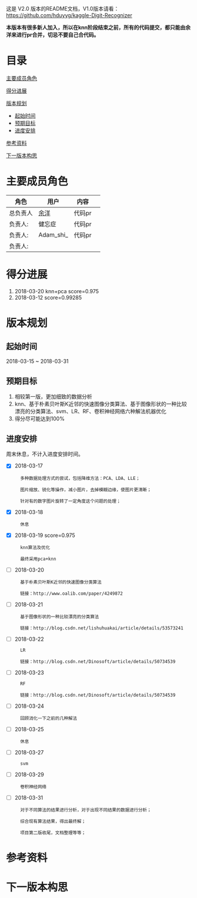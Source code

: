 这是 V2.0 版本的README文档，V1.0版本请看：https://github.com/hduyyg/kaggle-Digit-Recognizer

**本版本有很多新人加入，所以在knn阶段结束之前，所有的代码提交，都只能由余洋来进行pr合并，切忌不要自己合代码。**

# 目录

[主要成员角色](#主要成员角色)

[得分进展](#得分进展)

[版本规划](#版本规划)

*   [起始时间](#起始时间)
*   [预期目标](#预期目标)
*   [进度安排](#进度安排)

[参考资料](#参考资料)

[下一版本构思](#下一版本构思)

# 主要成员角色

| 角色     | 用户                              | 内容   |      |
| -------- | --------------------------------- | ------ | ---- |
| 总负责人 | [余洋](https://github.com/hduyyg) | 代码pr |      |
| 负责人:  | 健忘症                            | 代码pr |      |
| 负责人:  | Adam_shi_                         | 代码pr |      |
| 负责人:  |                                   |        |      |

# 得分进展

1.  2018-03-20 knn+pca score=0.975
2.  2018-03-12 score=0.99285

# 版本规划

## 起始时间

2018-03-15 ~ 2018-03-31

## 预期目标

1.  相较第一版，更加细致的数据分析
2.  knn、基于朴素贝叶斯K近邻的快速图像分类算法、基于图像形状的一种比较漂亮的分类算法、svm、LR、RF、卷积神经网络六种解法机器优化
3.  得分尽可能达到100%

## 进度安排

周末休息，不计入进度安排时间。

-   [x] 2018-03-17

        多种数据处理方式的尝试，包括降维方法：PCA、LDA、LLE；

        图片缩放、锐化等操作，减小图片，去掉模糊边缘，使图片更清晰；

        针对有的数字图片旋转了一定角度这个问题的处理；

-   [x] 2018-03-18

        休息

- [x] 2018-03-19 score=0.975

        knn算法及优化

        最终采用pca+knn

-   [ ] 2018-03-20

        基于朴素贝叶斯K近邻的快速图像分类算法

        链接：http://www.oalib.com/paper/4249872

-   [ ] 2018-03-21

        基于图像形状的一种比较漂亮的分类算法

        链接：http://blog.csdn.net/lishuhuakai/article/details/53573241

-   [ ] 2018-03-22

        LR

        链接：http://blog.csdn.net/Dinosoft/article/details/50734539

-   [ ] 2018-03-23

        RF

        链接：http://blog.csdn.net/Dinosoft/article/details/50734539

-   [ ] 2018-03-24

        回顾消化一下之前的几种解法

-   [ ] 2018-03-25

        休息

-   [ ] 2018-03-27

        svm

-   [ ] 2018-03-29

        卷积神经网络

-   [ ] 2018-03-31

        对于不同算法的结果进行分析，对于出现不同结果的数据进行分析；

        综合现有算法结果，得出最终解；

        项目第二版收尾，文档整理等等；

# 参考资料

# 下一版本构思